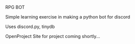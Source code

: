 RPG BOT

Simple learning exercise in making a python bot for discord

Uses discord.py, tinydb

OpenProject Site for project coming shortly...
